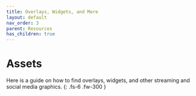 ```yaml
---
title: Overlays, Widgets, and More
layout: default
nav_order: 3
parent: Resources
has_children: true
---
```


# Assets

Here is a guide on how to find overlays, widgets, and other streaming and social media graphics.
{: .fs-6 .fw-300 }
